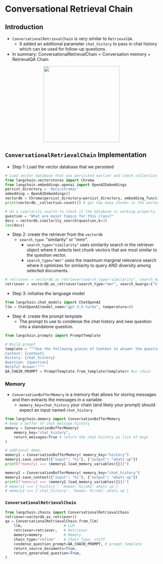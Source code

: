 # Conversational Retrieval Chain

## Introduction

- `ConversationalRetrievalChain` is very similar to `RetrievalQA`.
  - It added an additional parameter `chat_history` to pass in chat history which can be used for follow-up questions.
- In summary: ConversationalRetrievalChain = Conversation memory + RetrievalQA Chain

<p align="center"><img src="../assets/img/conversational-retrieval-chain.png" width=250/></p>

## `ConversationalRetrievalChain` Implementation

- Step 1: Load the vector database that we persisted

```Python
# Load vector database that was persisted earlier and check collection count in it
from langchain.vectorstores import Chroma
from langchain.embeddings.openai import OpenAIEmbeddings
persist_directory = 'docs/chroma/'
embedding = OpenAIEmbeddings()
vectordb = Chroma(persist_directory=persist_directory, embedding_function=embedding)
print(vectordb._collection.count()) # get how many chunks in the vector db

# do a similarity search to check if the database is working properly.
question = "What are major topics for this class?"
docs = vectordb.similarity_search(question,k=3)
len(docs)
```

- Step 2: create the retriever from the `vectordb`
  - `search_type`: "similarity" or "mmr".
    - `search_type="similarity"` uses similarity search in the retriever object where it selects text chunk vectors that are most similar to the question vector.
    - `search_type="mmr"` uses the maximum marginal relevance search where it optimizes for similarity to query AND diversity among selected documents.

```Python
# retriever = vectordb.as_retriever(search_type="similarity", search_kwargs={"k":2})
retriever = vectordb.as_retriever(search_type="mmr", search_kwargs={"k":4, "fetch_k": 5})
```

- Step 3: initialise the language model

```Python
from langchain.chat_models import ChatOpenAI
llm = ChatOpenAI(model_name="gpt-3.5-turbo", temperature=0)
```

- Step 4: create the prompt template
  - The prompt to use to condense the chat history and new question into a standalone question.

```Python
from langchain.prompts import PromptTemplate

# Build prompt
template = """Use the following pieces of Context to answer the question at the end. You can improve your answer from previous answers in History. If you don't know the answer, just say that you don't know, don't try to make up an answer. Use three sentences maximum. Keep the answer as concise as possible. Always say "thanks for asking!" at the end of the answer.
Context: {context}
History: {chat_history}
Question: {question}
Helpful Answer:"""
QA_CHAIN_PROMPT = PromptTemplate.from_template(template)# Run chain
```

### Memory

- `ConversationBufferMemory` is a memory that allows for storing messages and then extracts the messages in a variable.
  - `memory_key=chat_history` your chain (and likely your prompt) should expect an input named `chat_history`

```Python
from langchain.memory import ConversationBufferMemory
# keep a buffer of chat message history
memory = ConversationBufferMemory(
    memory_key="chat_history",
    return_messages=True # return the chat history as list of msgs
)

# addtional demo:
memory1 = ConversationBufferMemory( memory_key="history")
memory1.save_context({"input": "hi"}, {"output": "whats up"})
print(f"memory1 ==> {memory1.load_memory_variables({})}")

memory2 = ConversationBufferMemory( memory_key="chat_history")
memory2.save_context({"input": "hi"}, {"output": "whats up"})
print(f"memory2 ==> {memory2.load_memory_variables({})}")
# memory1 ==> {'history': 'Human: hi\nAI: whats up'}
# memory2 ==> {'chat_history': 'Human: hi\nAI: whats up'}
```

### `ConversationalRetrievalChain`

```Python
from langchain.chains import ConversationalRetrievalChain
retriever=vectordb.as_retriever()
qa = ConversationalRetrievalChain.from_llm(
    llm,                   # LLM
    retriever=retriever,   # Retriever
    memory=memory          # Memory
    chain_type="refine"    # Chain Type: stuff
    condense_question_prompt=QA_CHAIN_PROMPT, # prompt template
    return_source_documents=True,
    return_generated_question=True,
)
```
